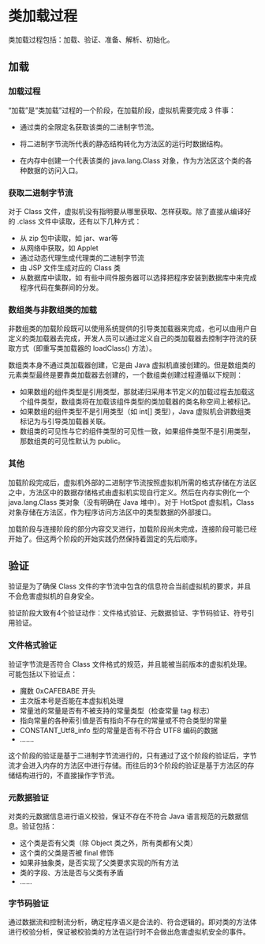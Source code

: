 # 类加载过程

类加载过程包括：加载、验证、准备、解析、初始化。

## 加载

### 加载过程

“加载”是“类加载”过程的一个阶段，在加载阶段，虚拟机需要完成 3 件事： 

- 通过类的全限定名获取该类的二进制字节流。 
- 将二进制字节流所代表的静态结构转化为方法区的运行时数据结构。 

- 在内存中创建一个代表该类的 java.lang.Class 对象，作为方法区这个类的各种数据的访问入口。 

### 获取二进制字节流

对于 Class 文件，虚拟机没有指明要从哪里获取、怎样获取。除了直接从编译好的 .class 文件中读取，还有以下几种方式：

- 从 zip 包中读取，如 jar、war等
- 从网络中获取，如 Applet
- 通过动态代理生成代理类的二进制字节流
- 由 JSP 文件生成对应的 Class 类
- 从数据库中读取，如 有些中间件服务器可以选择把程序安装到数据库中来完成程序代码在集群间的分发。

### 数组类与非数组类的加载

非数组类的加载阶段既可以使用系统提供的引导类加载器来完成，也可以由用户自定义的类加载器去完成，开发人员可以通过定义自己的类加载器去控制字符流的获取方式（即重写类加载器的 loadClass() 方法）。

数组类本身不通过类加载器创建，它是由 Java 虚拟机直接创建的。但是数组类的元素类型最终是要靠类加载器去创建的，一个数组类创建过程遵循以下规则：

- 如果数组的组件类型是引用类型，那就递归采用本节定义的加载过程去加载这个组件类型，数组类将在加载该组件类型的类加载器的类名称空间上被标记。
- 如果数组的组件类型不是引用类型（如 int[] 类型），Java 虚拟机会讲数组类标记为与引导类加载器关联。
- 数组类的可见性与它的组件类型的可见性一致，如果组件类型不是引用类型，那数组类的可见性默认为 public。

### 其他

加载阶段完成后，虚拟机外部的二进制字节流按照虚拟机所需的格式存储在方法区之中，方法区中的数据存储格式由虚拟机实现自行定义。然后在内存实例化一个 java.lang.Class 类对象（没有明确在 Java 堆中）。对于 HotSpot 虚拟机，Class 对象存储在方法区，作为程序访问方法区中的类型数据的外部接口。

加载阶段与连接阶段的部分内容交叉进行，加载阶段尚未完成，连接阶段可能已经开始了。但这两个阶段的开始实践仍然保持着固定的先后顺序。 

## 验证

验证是为了确保 Class 文件的字节流中包含的信息符合当前虚拟机的要求，并且不会危害虚拟机的自身安全。

验证阶段大致有4个验证动作：文件格式验证、元数据验证、字节码验证、符号引用验证。

### 文件格式验证

验证字节流是否符合 Class 文件格式的规范，并且能被当前版本的虚拟机处理。可能包括以下验证点：

- 魔数 0xCAFEBABE 开头
- 主次版本号是否能在本虚拟机处理
- 常量池的常量是否有不被支持的常量类型（检查常量 tag 标志）
- 指向常量的各种索引值是否有指向不存在的常量或不符合类型的常量
- CONSTANT_Utf8_info 型的常量是否有不符合 UTF8 编码的数据
- .......

这个阶段的验证是基于二进制字节流进行的，只有通过了这个阶段的验证后，字节流才会进入内存的方法区中进行存储。而往后的3个阶段的验证是基于方法区的存储结构进行的，不直接操作字节流。

### 元数据验证

对类的元数据信息进行语义校验，保证不存在不符合 Java 语言规范的元数据信息。验证包括：

- 这个类是否有父类（除 Object 类之外，所有类都有父类）
- 这个类的父类是否被 final 修饰
- 如果非抽象类，是否实现了父类要求实现的所有方法
- 类的字段、方法是否与父类有矛盾
- ......

### 字节码验证

通过数据流和控制流分析，确定程序语义是合法的、符合逻辑的。即对类的方法体进行校验分析，保证被校验类的方法在运行时不会做出危害虚拟机安全的事件。



